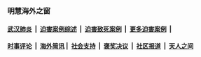 
### 明慧海外之窗

####  [武汉肺炎](indexes/365.md?t=02231500) &nbsp;|&nbsp;  [迫害案例综述](indexes/328.md?t=02231500) &nbsp;|&nbsp; [迫害致死案例](indexes/277.md?t=02231500)  &nbsp;|&nbsp; [更多迫害案例](indexes/81.md?t=02231500)  &nbsp;|&nbsp; 
####  [时事评论](indexes/19.md?t=02231500) &nbsp;|&nbsp; [海外简讯](indexes/245.md?t=02231500)&nbsp;|&nbsp;  [社会支持](indexes/140.md?t=02231500) &nbsp;|&nbsp; [褒奖决议](indexes/282.md?t=02231500) &nbsp;|&nbsp; [社区报道](indexes/91.md?t=02231500)  &nbsp;|&nbsp; [天人之间](indexes/78.md?t=02231500) 

